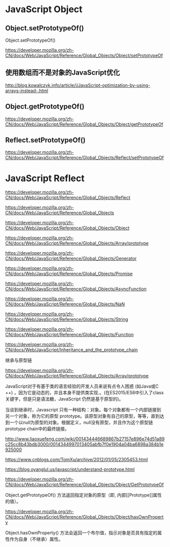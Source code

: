 # JavaScript Object  





## Object.setPrototypeOf()

Object.setPrototypeOf()

https://developer.mozilla.org/zh-CN/docs/Web/JavaScript/Reference/Global_Objects/Object/setPrototypeOf


## 使用数组而不是对象的JavaScript优化

http://blog.kowalczyk.info/article/i/JavaScript-optimization-by-using-arrays-instead-.html




## Object.getPrototypeOf()

https://developer.mozilla.org/zh-CN/docs/Web/JavaScript/Reference/Global_Objects/Object/getPrototypeOf




## Reflect.setPrototypeOf()

https://developer.mozilla.org/zh-CN/docs/Web/JavaScript/Reference/Global_Objects/Reflect/setPrototypeOf




# JavaScript Reflect

https://developer.mozilla.org/zh-CN/docs/Web/JavaScript/Reference/Global_Objects/Reflect






https://developer.mozilla.org/zh-CN/docs/Web/JavaScript/Reference/Global_Objects


https://developer.mozilla.org/zh-CN/docs/Web/JavaScript/Reference/Global_Objects/Object


https://developer.mozilla.org/zh-CN/docs/Web/JavaScript/Reference/Global_Objects/Array/prototype



https://developer.mozilla.org/zh-CN/docs/Web/JavaScript/Reference/Global_Objects/Generator

https://developer.mozilla.org/zh-CN/docs/Web/JavaScript/Reference/Global_Objects/Promise


https://developer.mozilla.org/zh-CN/docs/Web/JavaScript/Reference/Global_Objects/AsyncFunction


https://developer.mozilla.org/zh-CN/docs/Web/JavaScript/Reference/Global_Objects/NaN



https://developer.mozilla.org/zh-CN/docs/Web/JavaScript/Reference/Global_Objects/String


https://developer.mozilla.org/zh-CN/docs/Web/JavaScript/Reference/Global_Objects/Function



https://developer.mozilla.org/zh-CN/docs/Web/JavaScript/Inheritance_and_the_prototype_chain

继承与原型链


https://developer.mozilla.org/zh-CN/docs/Web/JavaScript/Reference/Global_Objects/Array/prototype



JavaScript对于有基于类的语言经验的开发人员来说有点令人困惑 (如Java或C ++) ，因为它是动态的，并且本身不提供类实现.。(在ES2015/ES6中引入了class关键字，但是只是语法糖，JavaScript 仍然是基于原型的)。

当谈到继承时，Javascript 只有一种结构：对象。每个对象都有一个内部链接到另一个对象，称为它的原型 prototype。该原型对象有自己的原型，等等，直到达到一个以null为原型的对象。根据定义，null没有原型，并且作为这个原型链 prototype chain中的最终链接。


http://www.liaoxuefeng.com/wiki/001434446689867b27157e896e74d51a89c25cc8b43bdb3000/0014344997013405abfb7f0e1904a04ba6898a384b1e925000




https://www.cnblogs.com/TomXu/archive/2012/01/05/2305453.html



https://blog.oyanglul.us/javascript/understand-prototype.html















https://developer.mozilla.org/zh-CN/docs/Web/JavaScript/Reference/Global_Objects/Object/GetPrototypeOf

Object.getPrototypeOf() 方法返回指定对象的原型（即, 内部[[Prototype]]属性的值）。


https://developer.mozilla.org/zh-CN/docs/Web/JavaScript/Reference/Global_Objects/Object/hasOwnProperty

Object.hasOwnProperty() 方法会返回一个布尔值，指示对象是否具有指定的属性作为自身（不继承）属性。










